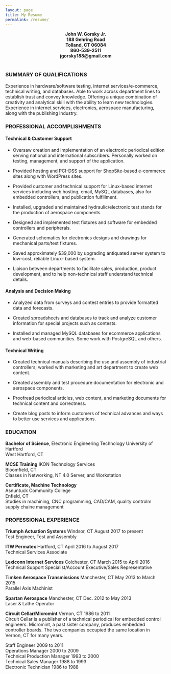 ```yaml
---
layout: page
title: My Resume
permalink: /resume/
---
```


<center><b>John W. Gorsky Jr.</b></center>    
<center><b>188 Gehring Road</b></center>    
<center><b>Tolland, CT 06084</b></center>  
<center><b>860-539-2511</b></center>  
<center><b>jgorsky188@gmail.com</b></center>  
<br>

### SUMMARY OF QUALIFICATIONS ###   


Experience in hardware/software testing, internet services/e-commerce,
technical writing, and databases. Able to work across department lines
to establish trust and convey knowledge. Offering a unique combination
of creativity and analytical skill with the ability to learn new
technologies. Experience in internet services, electronics, aerospace
manufacturing, along with the publishing industry.  

### PROFESSIONAL ACCOMPLISHMENTS ###

#### Technical & Customer Support #### 

-   Oversaw creation and implementation of an electronic periodical
    edition serving national and international subscribers. Personally
    worked on testing, management, and support of the application.

-   Provided hosting and PCI-DSS support for ShopSite-based e-commerce
    sites along with WordPress sites.

-   Provided customer and technical support for Linux-based internet
    services including web hosting, email, MySQL databases, also for
    embedded controllers, and publication fulfillment.

-   Installed, upgraded and maintained hydraulic/electronic test stands
    for the production of aerospace components.

-   Designed and implemented test fixtures and software for embedded
    controllers and peripherals.

-   Generated schematics for electronics designs and drawings for
    mechanical parts/test fixtures.

-   Saved approximately \$39,000 by upgrading antiquated server system
    to low-cost, reliable Linux- based system.

-   Liaison between departments to facilitate sales, production, product
    development, and to help non-technical staff understand technical
    details.
    

#### Analysis and Decision Making #### 

-   Analyzed data from surveys and contest entries to provide formatted
    data and forecasts.

-   Created spreadsheets and databases to track and analyze customer
    information for special projects such as
    contests.

-   Installed and managed MySQL databases for ecommerce applications
    and web-based communities. Some work with PostgreSQL and others.


#### Technical Writing #### 

-   Created technical manuals describing the use and assembly of
    industrial controllers; worked with marketing and art department to
    create web content.

-   Created assembly and test procedure documentation for electronic and
    aerospace components.

-   Proofread periodical articles, web content, and marketing documents
    for technical content and correctness.

-   Create blog posts to inform customers of technical advances and ways
    to better use services and applications.


### EDUCATION ###

**Bachelor of Science**, Electronic Engineering Technology
University of Hartford  
West Hartford, CT

**MCSE Training** IKON Technology Services  
Bloomfield, CT   
Classes in Networking, NT 4.0 Server, and Workstation

**Certificate, Machine Technology**  
Asnuntuck Community College  
Enfield, CT  
Studies in machining, CNC programming, CAD/CAM, quality controlm supply chaine management   



### PROFESSIONAL EXPERIENCE ###

**Triumph Actuation Systems** Windsor, CT August 2017 to present  
Test Engineer, Test and Assembly

**ITW Permatex** Hartford, CT April 2016 to August 2017  
Technical Services Associate

**Lexiconn Internet Services** Colchester, CT March 2015 to April 2016  
Technical Support Specialist/Account Executive/Sales Representative

**Timken Aerospace Transmissions** Manchester, CT May 2013 to March 2015  
Parallel Axis Machinist

**Spartan Aerospace** Manchester, CT Dec. 2012 to May 2013  
Laser & Lathe Operator

**Circuit Cellar/Micromint** Vernon, CT 1986 to 2011  
Circuit Cellar is a publisher of a technical periodical for embedded
control engineers. Micromint, a past sister company, produces embedded
controller boards. The two companies occupied the same location in
Vernon, CT for many years.

Staff Engineer 2009 to 2011   
Operations Manager 2000 to 2009  
Technical Production Manager 1993 to 2000  
Technical Sales Manager 1988 to 1993  
Electronic Technician 1986 to 1988  
